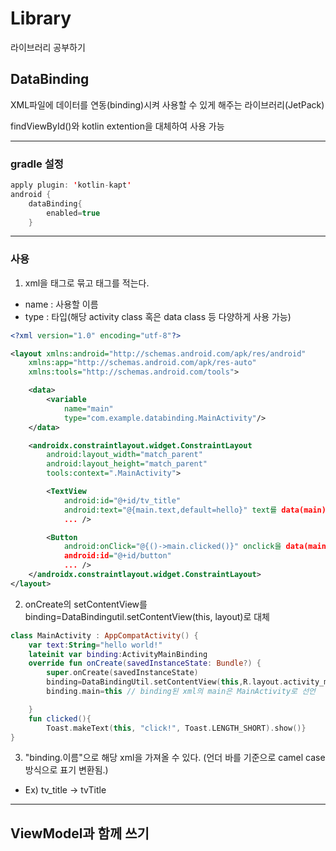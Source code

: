 # Library
라이브러리 공부하기
## DataBinding

XML파일에 데이터를 연동(binding)시켜 사용할 수 있게 해주는 라이브러리(JetPack)

findViewById()와 kotlin extention을 대체하여 사용 가능

---

### gradle 설정

```kotlin
apply plugin: 'kotlin-kapt'
android {
    dataBinding{
        enabled=true
    }
```

---

### 사용

1. xml을 <layout/> 태그로 묶고 <data> 태그를 적는다. 

- name : 사용할 이름
- type : 타입(해당 activity class 혹은 data class 등 다양하게 사용 가능)

```xml
<?xml version="1.0" encoding="utf-8"?>

<layout xmlns:android="http://schemas.android.com/apk/res/android"
    xmlns:app="http://schemas.android.com/apk/res-auto"
    xmlns:tools="http://schemas.android.com/tools">

    <data>
        <variable
            name="main"
            type="com.example.databinding.MainActivity"/>
    </data>

    <androidx.constraintlayout.widget.ConstraintLayout
        android:layout_width="match_parent"
        android:layout_height="match_parent"
        tools:context=".MainActivity">

        <TextView            
            android:id="@+id/tv_title"
            android:text="@{main.text,default=hello}" text를 data(main)의 text변수로 설정, default = "hello"
            ... />

        <Button
            android:onClick="@{()->main.clicked()}" onclick을 data(main)의 clicked 함수로 설정
            android:id="@+id/button"
            ... />
    </androidx.constraintlayout.widget.ConstraintLayout>
</layout>
```

2. onCreate의 setContentView를 binding=DataBindingutil.setContentView(this, layout)로 대체

```kotlin
class MainActivity : AppCompatActivity() {
    var text:String="hello world!"
    lateinit var binding:ActivityMainBinding
    override fun onCreate(savedInstanceState: Bundle?) {
        super.onCreate(savedInstanceState)
        binding=DataBindingUtil.setContentView(this,R.layout.activity_main)
        binding.main=this // binding된 xml의 main은 MainActivity로 선언

    }
    fun clicked(){
        Toast.makeText(this, "click!", Toast.LENGTH_SHORT).show()}
}
```

3. "binding.이름"으로 해당 xml을 가져올 수 있다. (언더 바를 기준으로 camel case 방식으로 표기 변환됨.)

- Ex) tv_title -> tvTitle

----

## ViewModel과 함께 쓰기

